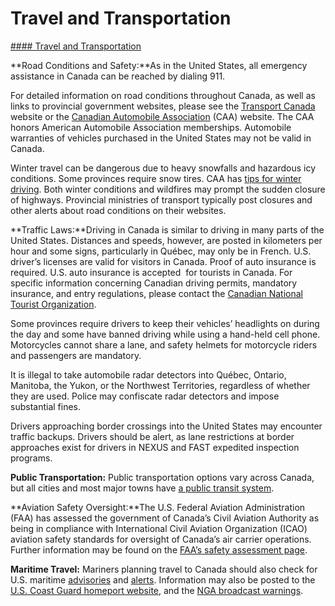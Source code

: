 # Travel and Transportation

[#### Travel and Transportation](javascript:void(0); "Travel and Transportation")

**Road Conditions and Safety:**As in the United States, all emergency assistance in Canada can be reached by dialing 911.

For detailed information on road conditions throughout Canada, as well as links to provincial government websites, please see the [Transport Canada](https://tc.canada.ca/en) website or the [Canadian Automobile Association](https://www.caa.ca/) (CAA) website. The CAA honors American Automobile Association memberships. Automobile warranties of vehicles purchased in the United States may not be valid in Canada.

Winter travel can be dangerous due to heavy snowfalls and hazardous icy conditions. Some provinces require snow tires. CAA has [tips for winter driving](https://www.caa.ca/app/uploads/2021/02/winterdrivingbrochure_en.pdf). Both winter conditions and wildfires may prompt the sudden closure of highways. Provincial ministries of transport typically post closures and other alerts about road conditions on their websites.

**Traffic Laws:**Driving in Canada is similar to driving in many parts of the United States. Distances and speeds, however, are posted in kilometers per hour and some signs, particularly in Québec, may only be in French. U.S. driver’s licenses are valid for visitors in Canada. Proof of auto insurance is required. U.S. auto insurance is accepted  for tourists in Canada. For specific information concerning Canadian driving permits, mandatory insurance, and entry regulations, please contact the [Canadian National Tourist Organization](https://us-keepexploring.canada.travel/travel-info/getting-around#auto-rv-travel).

Some provinces require drivers to keep their vehicles’ headlights on during the day and some have banned driving while using a hand-held cell phone. Motorcycles cannot share a lane, and safety helmets for motorcycle riders and passengers are mandatory.

It is illegal to take automobile radar detectors into Québec, Ontario, Manitoba, the Yukon, or the Northwest Territories, regardless of whether they are used. Police may confiscate radar detectors and impose substantial fines.

Drivers approaching border crossings into the United States may encounter traffic backups. Drivers should be alert, as lane restrictions at border approaches exist for drivers in NEXUS and FAST expedited inspection programs.

**Public Transportation:** Public transportation options vary across Canada, but all cities and most major towns have [a public transit system](https://www.canada.ca/en/immigration-refugees-citizenship/services/new-immigrants/new-life-canada/driving/other-transportation.html).

**Aviation Safety Oversight:**The U.S. Federal Aviation Administration (FAA) has assessed the government of Canada’s Civil Aviation Authority as being in compliance with International Civil Aviation Organization (ICAO) aviation safety standards for oversight of Canada’s air carrier operations.  Further information may be found on the [FAA’s safety assessment page](http://www.faa.gov/about/initiatives/iasa/).

**Maritime Travel:** Mariners planning travel to Canada should also check for U.S. maritime [advisories](https://www.maritime.dot.gov/msci-advisories) and [alerts](https://www.maritime.dot.gov/msci-alerts). Information may also be posted to the  [U.S. Coast Guard homeport website](https://www.dco.uscg.mil/Our-Organization/Assistant-Commandant-for-Prevention-Policy-CG-5P/International-Domestic-Port-Assessment/), and the [NGA broadcast warnings](https://msi.nga.mil/NavWarnings).